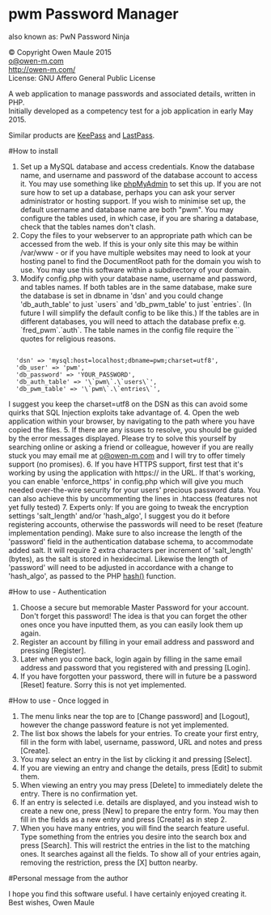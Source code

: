 # pwm Password Manager
also known as: PwN Password Ninja

© Copyright Owen Maule 2015<br />
o@owen-m.com<br />
<a href="http://owen-m.com/" target="_blank">http://owen-m.com/</a><br />
License: GNU Affero General Public License

A web application to manage passwords and associated details, written in PHP.<br />
Initially developed as a competency test for a job application in early May 2015.

Similar products are <a href="http://keepass.info/" rel="nofollow" target="_blank">KeePass</a> and <a href="https://lastpass.com/" rel="nofollow" target="_blank">LastPass</a>.

#How to install

1. Set up a MySQL database and access credentials. Know the database name, and username and password of the database account to access it. You may use something like <a href="http://www.phpmyadmin.net/home_page/docs.php" rel="nofollow" target="_blank">phpMyAdmin<a> to set this up. If you are not sure how to set up a database, perhaps you can ask your server administrator or hosting support. If you wish to minimise set up, the default username and database name are both "pwm". You may configure the tables used, in which case, if you are sharing a database, check that the tables names don't clash.
2. Copy the files to your webserver to an appropriate path which can be accessed from the web. If this is your only site this may be within /var/www - or if you have multiple websites may need to look at your hosting panel to find the DocumentRoot path for the domain you wish to use. You may use this software within a subdirectory of your domain.
3. Modify config.php with your database name, username and password, and tables names. If both tables are in the same database, make sure the database is set in dbname in 'dsn' and you could change 'db_auth_table' to just \`users\` and 'db_pwm_table' to just \`entries\`. (In future I will simplify the default config to be like this.) If the tables are in different databases, you will need to attach the database prefix e.g. \`fred_pwm\`.\`auth\`. The table names in the config file require the \`\` quotes for religious reasons.
<pre><code>
  'dsn' => 'mysql:host=localhost;dbname=pwm;charset=utf8',
  'db_user' => 'pwm',
  'db_password' => 'YOUR_PASSWORD',
  'db_auth_table' => '\`pwm\`.\`users\`',
  'db_pwm_table' => '\`pwm\`.\`entries\`',
</code></pre>
  I suggest you keep the charset=utf8 on the DSN as this can avoid some quirks that SQL Injection exploits take advantage of.
4. Open the web application within your browser, by navigating to the path where you have copied the files.
5. If there are any issues to resolve, you should be guided by the error messages displayed. Please try to solve this yourself by searching online or asking a friend or colleague, however if you are really stuck you may email me at o@owen-m.com and I will try to offer timely support (no promises).
6. If you have HTTPS support, first test that it's working by using the application with https:// in the URL. If that's working, you can enable 'enforce_https' in config.php which will give you much needed over-the-wire security for your users' precious password data. You can also achieve this by uncommenting the lines in .htaccess (features not yet fully tested)
7. Experts only: If you are going to tweak the encryption settings 'salt_length' and/or 'hash_algo', I suggest you do it before registering accounts, otherwise the passwords will need to be reset (feature implementation pending). Make sure to also increase the length of the 'password' field in the authentication database schema, to accommodate added salt. It will require 2 extra characters per increment of 'salt_length' (bytes), as the salt is stored in hexidecimal. Likewise the length of 'password' will need to be adjusted in accordance with a change to 'hash_algo', as passed to the PHP <a href="http://php.net/manual/en/function.hash.php" rel="nofollow" target="_blank">hash()</a> function.

#How to use - Authentication

1. Choose a secure but memorable Master Password for your account. Don't forget this password! The idea is that you can forget the other ones once you have inputted them, as you can easily look them up again.
2. Register an account by filling in your email address and password and pressing [Register]. 
3. Later when you come back, login again by filling in the same email address and password that you registered with and pressing [Login].
4. If you have forgotten your password, there will in future be a password [Reset] feature. Sorry this is not yet implemented.

#How to use - Once logged in

1. The menu links near the top are to [Change password] and [Logout], however the change password feature is not yet implemented.
2. The list box shows the labels for your entries. To create your first entry, fill in the form with label, username, password, URL and notes and press [Create].
3. You may select an entry in the list by clicking it and pressing [Select].
4. If you are viewing an entry and change the details, press [Edit] to submit them.
5. When viewing an entry you may press [Delete] to immediately delete the entry. There is no confirmation yet.
6. If an entry is selected i.e. details are displayed, and you instead wish to create a new one, press [New] to prepare the entry form. You may then fill in the fields as a new entry and press [Create] as in step 2.
7. When you have many entries, you will find the search feature useful. Type something from the entries you desire into the search box and press [Search]. This will restrict the entries in the list to the matching ones. It searches against all the fields. To show all of your entries again, removing the restriction, press the [X] button nearby.

#Personal message from the author

I hope you find this software useful. I have certainly enjoyed creating it.<br />
Best wishes, Owen Maule
